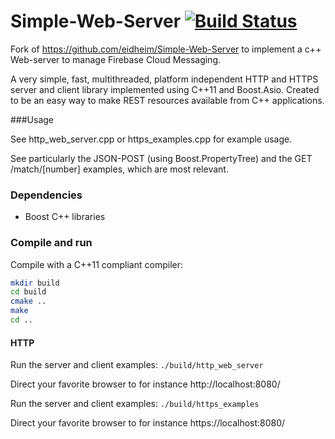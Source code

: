 Simple-Web-Server [![Build Status](https://travis-ci.org/nicomazz/Simple-Web-Server.svg?branch=master)](https://travis-ci.org/eidheim/Simple-Web-Server)
=================

Fork of https://github.com/eidheim/Simple-Web-Server to implement a c++ Web-server to manage Firebase Cloud Messaging.



A very simple, fast, multithreaded, platform independent HTTP and HTTPS server and client library implemented using C++11 and Boost.Asio. Created to be an easy way to make REST resources available from C++ applications. 


###Usage

See http_web_server.cpp or https_examples.cpp for example usage. 

See particularly the JSON-POST (using Boost.PropertyTree) and the GET /match/[number] examples, which are most relevant.

### Dependencies

* Boost C++ libraries

### Compile and run

Compile with a C++11 compliant compiler:
```sh
mkdir build
cd build
cmake ..
make
cd ..
```

#### HTTP

Run the server and client examples: `./build/http_web_server`

Direct your favorite browser to for instance http://localhost:8080/

Run the server and client examples: `./build/https_examples`

Direct your favorite browser to for instance https://localhost:8080/


